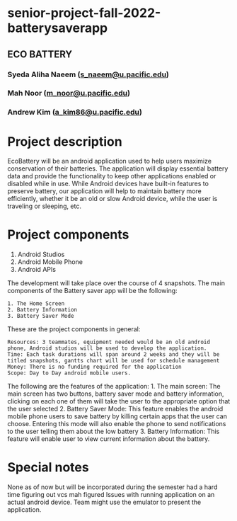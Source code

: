 # senior-project-fall-2022-batterysaverapp
## ECO BATTERY
###  Syeda Aliha Naeem (s_naeem@u.pacific.edu)
###  Mah Noor (m_noor@u.pacific.edu)
###  Andrew Kim (a_kim86@u.pacific.edu)

# Project description

EcoBattery will be an android application used to help users maximize conservation of their batteries. The application will display essential battery data and provide the functionality to keep other applications enabled or disabled while in use. While Android devices have built-in features to preserve battery, our application will help to maintain battery more efficiently, whether it be an old or slow Android device, while the user is traveling or sleeping, etc.

# Project components

1. Android Studios
2. Android Mobile Phone
3. Android APIs

The development will take place over the course of 4 snapshots. The main components of the Battery saver app will be the following: 
    
    1. The Home Screen
    2. Battery Information 
    3. Battery Saver Mode

These are the project components in general:

    Resources: 3 teammates, equipment needed would be an old android phone, Android studios will be used to develop the application.
    Time: Each task durations will span around 2 weeks and they will be titled snapshots, gantts chart will be used for schedule management
    Money: There is no funding required for the application
    Scope: Day to Day android mobile users.
    
The following are the features of the application:
    1. The main screen: The main screen has two buttons, battery saver mode and battery information, clicking on each one of them will take the user to the appropriate option that the user selected
    2. Battery Saver Mode: This feature enables the android mobile phone users to save battery by killing certain apps that the user can choose. Entering this mode will also enable the phone to send notifications to the user telling them about the low battery
    3. Battery Information: This feature will enable user to view current information about the battery.

# Special notes
None as of now but will be incorporated during the semester
had a hard time figuring out vcs
mah figured
Issues with running application on an actual android device. 
Team might use the emulator to present the application.

